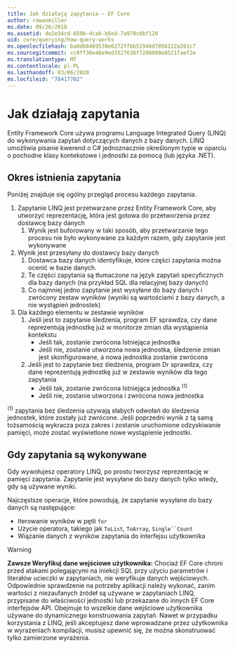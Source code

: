 ```yaml
---
title: Jak działają zapytania — EF Core
author: rowanmiller
ms.date: 09/26/2018
ms.assetid: de2e34cd-659b-4cab-b5ed-7a979c6bf120
uid: core/querying/how-query-works
ms.openlocfilehash: ba0d68469530e6272ffbb51946d7856122a261c7
ms.sourcegitcommit: cc0ff36e46e9ed3527638f7208000e8521faef2e
ms.translationtype: MT
ms.contentlocale: pl-PL
ms.lasthandoff: 03/06/2020
ms.locfileid: "78417702"
---
```

# <a name="how-queries-work"></a>Jak działają zapytania

Entity Framework Core używa programu Language Integrated Query (LINQ) do wykonywania zapytań dotyczących danych z bazy danych. LINQ umożliwia pisanie kwerend o C# jednoznacznie określonym typie w oparciu o pochodne klasy kontekstowe i jednostki za pomocą (lub języka .NET).

## <a name="the-life-of-a-query"></a>Okres istnienia zapytania

Poniżej znajduje się ogólny przegląd procesu każdego zapytania.

1. Zapytanie LINQ jest przetwarzane przez Entity Framework Core, aby utworzyć reprezentację, która jest gotowa do przetworzenia przez dostawcę bazy danych
   1. Wynik jest buforowany w taki sposób, aby przetwarzanie tego procesu nie było wykonywane za każdym razem, gdy zapytanie jest wykonywane
2. Wynik jest przesyłany do dostawcy bazy danych
   1. Dostawca bazy danych identyfikuje, które części zapytania można ocenić w bazie danych.
   2. Te części zapytania są tłumaczone na język zapytań specyficznych dla bazy danych (na przykład SQL dla relacyjnej bazy danych)
   3. Co najmniej jedno zapytanie jest wysyłane do bazy danych i zwrócony zestaw wyników (wyniki są wartościami z bazy danych, a nie wystąpień jednostek)
3. Dla każdego elementu w zestawie wyników
   1. Jeśli jest to zapytanie śledzenia, program EF sprawdza, czy dane reprezentują jednostkę już w monitorze zmian dla wystąpienia kontekstu
      * Jeśli tak, zostanie zwrócona Istniejąca jednostka
      * Jeśli nie, zostanie utworzona nowa jednostka, śledzenie zmian jest skonfigurowane, a nowa jednostka zostanie zwrócona
   2. Jeśli jest to zapytanie bez śledzenia, program Dr sprawdza, czy dane reprezentują jednostkę już w zestawie wyników dla tego zapytania
      * Jeśli tak, zostanie zwrócona Istniejąca jednostka <sup>(1)</sup>
      * Jeśli nie, zostanie utworzona i zwrócona nowa jednostka

<sup>(1)</sup> zapytania bez śledzenia używają słabych odwołań do śledzenia jednostek, które zostały już zwrócone. Jeśli poprzedni wynik z tą samą tożsamością wykracza poza zakres i zostanie uruchomione odzyskiwanie pamięci, może zostać wyświetlone nowe wystąpienie jednostki.

## <a name="when-queries-are-executed"></a>Gdy zapytania są wykonywane

Gdy wywołujesz operatory LINQ, po prostu tworzysz reprezentację w pamięci zapytania. Zapytanie jest wysyłane do bazy danych tylko wtedy, gdy są używane wyniki.

Najczęstsze operacje, które powodują, że zapytanie wysyłane do bazy danych są następujące:

* Iterowanie wyników w pętli `for`
* Użycie operatora, takiego jak `ToList`, `ToArray`, `Single``Count`
* Wiązanie danych z wyników zapytania do interfejsu użytkownika

> [!WARNING]  
> **Zawsze Weryfikuj dane wejściowe użytkownika:** Chociaż EF Core chroni przed atakami polegającymi na iniekcji SQL przy użyciu parametrów i literałów ucieczki w zapytaniach, nie weryfikuje danych wejściowych. Odpowiednie sprawdzenie na potrzeby aplikacji należy wykonać, zanim wartości z niezaufanych źródeł są używane w zapytaniach LINQ, przypisane do właściwości jednostki lub przekazane do innych EF Core interfejsów API. Obejmuje to wszelkie dane wejściowe użytkownika używane do dynamicznego konstruowania zapytań. Nawet w przypadku korzystania z LINQ, jeśli akceptujesz dane wprowadzane przez użytkownika w wyrażeniach kompilacji, musisz upewnić się, że można skonstruować tylko zamierzone wyrażenia.
